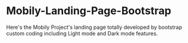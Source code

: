 # Mobily-Landing-Page-Bootstrap
Here's the Mobily Project's landing page totally developed by bootstrap custom coding including Light mode and Dark mode features.
